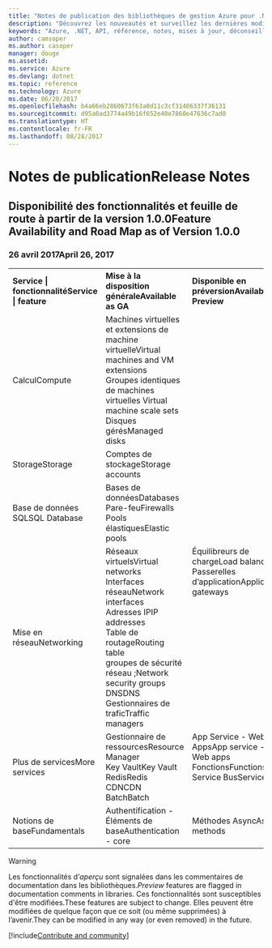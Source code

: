 ```yaml
---
title: "Notes de publication des bibliothèques de gestion Azure pour .NET | Microsoft Docs"
description: "Découvrez les nouveautés et surveillez les dernières modifications dans les bibliothèques de gestion Azure pour .NET."
keywords: "Azure, .NET, API, référence, notes, mises à jour, déconseiller"
author: camsoper
ms.author: casoper
manager: douge
ms.assetid: 
ms.service: Azure
ms.devlang: dotnet
ms.topic: reference
ms.technology: Azure
ms.date: 06/20/2017
ms.openlocfilehash: b4a66eb2860673f63a0d11c3cf31486337f36131
ms.sourcegitcommit: d95a6ad3774a49b16f652e40e7860e47636c7ad0
ms.translationtype: HT
ms.contentlocale: fr-FR
ms.lasthandoff: 08/28/2017
---
```

# <a name="release-notes"></a><span data-ttu-id="3d15c-104">Notes de publication</span><span class="sxs-lookup"><span data-stu-id="3d15c-104">Release Notes</span></span> 

## <a name="feature-availability-and-road-map-as-of-version-100"></a><span data-ttu-id="3d15c-105">Disponibilité des fonctionnalités et feuille de route à partir de la version 1.0.0</span><span class="sxs-lookup"><span data-stu-id="3d15c-105">Feature Availability and Road Map as of Version 1.0.0</span></span> ##
### <a name="april-26-2017"></a><span data-ttu-id="3d15c-106">26 avril 2017</span><span class="sxs-lookup"><span data-stu-id="3d15c-106">April 26, 2017</span></span>

<table>
  <tr>
    <th align="left"><span data-ttu-id="3d15c-107">Service | fonctionnalité</span><span class="sxs-lookup"><span data-stu-id="3d15c-107">Service | feature</span></span></th>
    <th align="left"><span data-ttu-id="3d15c-108">Mise à la disposition générale</span><span class="sxs-lookup"><span data-stu-id="3d15c-108">Available as GA</span></span></th>
    <th align="left"><span data-ttu-id="3d15c-109">Disponible en préversion</span><span class="sxs-lookup"><span data-stu-id="3d15c-109">Available as Preview</span></span></th>
    <th align="left"><span data-ttu-id="3d15c-110">Bientôt disponible</span><span class="sxs-lookup"><span data-stu-id="3d15c-110">Coming soon</span></span></th>
  </tr>
  <tr>
    <td><span data-ttu-id="3d15c-111">Calcul</span><span class="sxs-lookup"><span data-stu-id="3d15c-111">Compute</span></span></td>
    <td><span data-ttu-id="3d15c-112">Machines virtuelles et extensions de machine virtuelle</span><span class="sxs-lookup"><span data-stu-id="3d15c-112">Virtual machines and VM extensions</span></span><br><span data-ttu-id="3d15c-113">Groupes identiques de machines virtuelles </span><span class="sxs-lookup"><span data-stu-id="3d15c-113">Virtual machine scale sets</span></span><br><span data-ttu-id="3d15c-114">Disques gérés</span><span class="sxs-lookup"><span data-stu-id="3d15c-114">Managed disks</span></span></td>
    <td></td>
    <td valign="top"><span data-ttu-id="3d15c-115">Services de conteneurs Azure</span><span class="sxs-lookup"><span data-stu-id="3d15c-115">Azure container services</span></span><br><span data-ttu-id="3d15c-116">Registre de conteneurs Azure</span><span class="sxs-lookup"><span data-stu-id="3d15c-116">Azure container registry</span></span></td>
  </tr>
  <tr>
    <td><span data-ttu-id="3d15c-117">Storage</span><span class="sxs-lookup"><span data-stu-id="3d15c-117">Storage</span></span></td>
    <td><span data-ttu-id="3d15c-118">Comptes de stockage</span><span class="sxs-lookup"><span data-stu-id="3d15c-118">Storage accounts</span></span></td>
    <td></td>
    <td><span data-ttu-id="3d15c-119">Chiffrement</span><span class="sxs-lookup"><span data-stu-id="3d15c-119">Encryption</span></span></td>
  </tr>
  <tr>
    <td><span data-ttu-id="3d15c-120">Base de données SQL</span><span class="sxs-lookup"><span data-stu-id="3d15c-120">SQL Database</span></span></td>
    <td><span data-ttu-id="3d15c-121">Bases de données</span><span class="sxs-lookup"><span data-stu-id="3d15c-121">Databases</span></span><br><span data-ttu-id="3d15c-122">Pare-feu</span><span class="sxs-lookup"><span data-stu-id="3d15c-122">Firewalls</span></span><br><span data-ttu-id="3d15c-123">Pools élastiques</span><span class="sxs-lookup"><span data-stu-id="3d15c-123">Elastic pools</span></span></td>
    <td></td>
    <td valign="top"></td>
  </tr>
  <tr>
    <td><span data-ttu-id="3d15c-124">Mise en réseau</span><span class="sxs-lookup"><span data-stu-id="3d15c-124">Networking</span></span></td>
    <td><span data-ttu-id="3d15c-125">Réseaux virtuels</span><span class="sxs-lookup"><span data-stu-id="3d15c-125">Virtual networks</span></span><br><span data-ttu-id="3d15c-126">Interfaces réseau</span><span class="sxs-lookup"><span data-stu-id="3d15c-126">Network interfaces</span></span><br><span data-ttu-id="3d15c-127">Adresses IP</span><span class="sxs-lookup"><span data-stu-id="3d15c-127">IP addresses</span></span><br><span data-ttu-id="3d15c-128">Table de routage</span><span class="sxs-lookup"><span data-stu-id="3d15c-128">Routing table</span></span><br><span data-ttu-id="3d15c-129">groupes de sécurité réseau ;</span><span class="sxs-lookup"><span data-stu-id="3d15c-129">Network security groups</span></span><br><span data-ttu-id="3d15c-130">DNS</span><span class="sxs-lookup"><span data-stu-id="3d15c-130">DNS</span></span><br><span data-ttu-id="3d15c-131">Gestionnaires de trafic</span><span class="sxs-lookup"><span data-stu-id="3d15c-131">Traffic managers</span></span></td>
    <td valign="top"><span data-ttu-id="3d15c-132">Équilibreurs de charge</span><span class="sxs-lookup"><span data-stu-id="3d15c-132">Load balancers</span></span><br><span data-ttu-id="3d15c-133">Passerelles d’application</span><span class="sxs-lookup"><span data-stu-id="3d15c-133">Application gateways</span></span></td>
    <td valign="top"></td>
  </tr>
  <tr>
    <td><span data-ttu-id="3d15c-134">Plus de services</span><span class="sxs-lookup"><span data-stu-id="3d15c-134">More services</span></span></td>
    <td><span data-ttu-id="3d15c-135">Gestionnaire de ressources</span><span class="sxs-lookup"><span data-stu-id="3d15c-135">Resource Manager</span></span><br><span data-ttu-id="3d15c-136">Key Vault</span><span class="sxs-lookup"><span data-stu-id="3d15c-136">Key Vault</span></span><br><span data-ttu-id="3d15c-137">Redis</span><span class="sxs-lookup"><span data-stu-id="3d15c-137">Redis</span></span><br><span data-ttu-id="3d15c-138">CDN</span><span class="sxs-lookup"><span data-stu-id="3d15c-138">CDN</span></span><br><span data-ttu-id="3d15c-139">Batch</span><span class="sxs-lookup"><span data-stu-id="3d15c-139">Batch</span></span></td>
    <td valign="top"><span data-ttu-id="3d15c-140">App Service - Web Apps</span><span class="sxs-lookup"><span data-stu-id="3d15c-140">App service - Web apps</span></span><br><span data-ttu-id="3d15c-141">Fonctions</span><span class="sxs-lookup"><span data-stu-id="3d15c-141">Functions</span></span><br><span data-ttu-id="3d15c-142">Service Bus</span><span class="sxs-lookup"><span data-stu-id="3d15c-142">Service bus</span></span></td>
    <td valign="top"><span data-ttu-id="3d15c-143">Surveiller</span><span class="sxs-lookup"><span data-stu-id="3d15c-143">Monitor</span></span><br><span data-ttu-id="3d15c-144">Graphique RBAC</span><span class="sxs-lookup"><span data-stu-id="3d15c-144">Graph RBAC</span></span><br><span data-ttu-id="3d15c-145">Base de données de documents</span><span class="sxs-lookup"><span data-stu-id="3d15c-145">DocumentDB</span></span><br><span data-ttu-id="3d15c-146">Scheduler</span><span class="sxs-lookup"><span data-stu-id="3d15c-146">Scheduler</span></span></td>
  </tr>
  <tr>
    <td><span data-ttu-id="3d15c-147">Notions de base</span><span class="sxs-lookup"><span data-stu-id="3d15c-147">Fundamentals</span></span></td>
    <td><span data-ttu-id="3d15c-148">Authentification - Éléments de base</span><span class="sxs-lookup"><span data-stu-id="3d15c-148">Authentication - core</span></span></td>
    <td><span data-ttu-id="3d15c-149">Méthodes Async</span><span class="sxs-lookup"><span data-stu-id="3d15c-149">Async methods</span></span></td>
    <td valign="top"></td>
  </tr>
</table>

> [!WARNING] 
> <span data-ttu-id="3d15c-150">Les fonctionnalités d’*aperçu* sont signalées dans les commentaires de documentation dans les bibliothèques.</span><span class="sxs-lookup"><span data-stu-id="3d15c-150">*Preview* features are flagged in documentation comments in libraries.</span></span> <span data-ttu-id="3d15c-151">Ces fonctionnalités sont susceptibles d'être modifiées.</span><span class="sxs-lookup"><span data-stu-id="3d15c-151">These features are subject to change.</span></span> <span data-ttu-id="3d15c-152">Elles peuvent être modifiées de quelque façon que ce soit (ou même supprimées) à l’avenir.</span><span class="sxs-lookup"><span data-stu-id="3d15c-152">They can be modified in any way (or even removed) in the future.</span></span>

[!include[Contribute and community](includes/contribute.md)]
